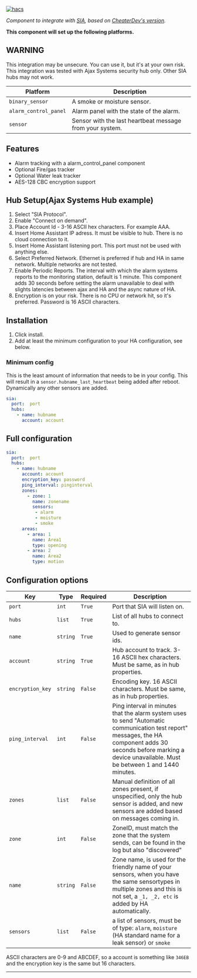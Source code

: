[![hacs][hacsbadge]](hacs)

_Component to integrate with [SIA][sia], based on [CheaterDev's version][ch_sia]._

**This component will set up the following platforms.**

## WARNING
This integration may be unsecure. You can use it, but it's at your own risk.
This integration was tested with Ajax Systems security hub only. Other SIA hubs may not work.

Platform | Description
-- | --
`binary_sensor` | A smoke or moisture sensor.
`alarm_control_panel` | Alarm panel with the state of the alarm.
`sensor` | Sensor with the last heartbeat message from your system.

## Features
- Alarm tracking with a alarm_control_panel component
- Optional Fire/gas tracker
- Optional Water leak tracker
- AES-128 CBC encryption support

## Hub Setup(Ajax Systems Hub example)

1. Select "SIA Protocol". 
2. Enable "Connect on demand". 
3. Place Account Id - 3-16 ASCII hex characters. For example AAA.
4. Insert Home Assistant IP adress. It must be visible to hub. There is no cloud connection to it.
5. Insert Home Assistant listening port. This port must not be used with anything else.
6. Select Preferred Network. Ethernet is preferred if hub and HA in same network. Multiple networks are not tested.
7. Enable Periodic Reports. The interval with which the alarm systems reports to the monitoring station, default is 1 minute. This component adds 30 seconds before setting the alarm unavailable to deal with slights latencies between ajax and HA and the async nature of HA.
8. Encryption is on your risk. There is no CPU or network hit, so it's preferred. Password is 16 ASCII characters.

## Installation

1. Click install.
1. Add at least the minimum configuration to your HA configuration, see below.

### Minimum config
This is the least amount of information that needs to be in your config. This will result in a `sensor.hubname_last_heartbeat` being added after reboot. Dynamically any other sensors are added.

```yaml
sia:
  port:  port
  hubs:
    - name: hubname
      account: account
```

## Full configuration

```yaml
sia:
  port:  port
  hubs:
    - name: hubname
      account: account
      encryption_key: password
      ping_interval: pinginterval
      zones:
        - zone: 1
          name: zonename
          sensors:
           - alarm
           - moisture
           - smoke
      areas:
        - area: 1
          name: Area1
          type: opening
        - area: 2
          name: Area2
          type: motion

```

## Configuration options

Key | Type | Required | Description
-- | -- | -- | --
`port` | `int` | `True` | Port that SIA will listen on.
`hubs` | `list` | `True` | List of all hubs to connect to.
`name` | `string` | `True` | Used to generate sensor ids.
`account` | `string` | `True` |  Hub account to track. 3-16 ASCII hex characters. Must be same, as in hub properties.
`encryption_key` | `string` | `False` | Encoding key. 16 ASCII characters. Must be same, as in hub properties.
`ping_interval` | `int` | `False` | Ping interval in minutes that the alarm system uses to send "Automatic communication test report" messages, the HA component adds 30 seconds before marking a device unavailable. Must be between 1 and 1440 minutes.
`zones` | `list` | `False` | Manual definition of all zones present, if unspecified, only the hub sensor is added, and new sensors are added based on messages coming in.
`zone` | `int` | `False` | ZoneID, must match the zone that the system sends, can be found in the log but also "discovered"
`name` | `string` | `False` | Zone name, is used for the friendly name of your sensors, when you have the same sensortypes in multiple zones and this is not set, a `_1, _2, etc` is added by HA automatically.
`sensors` | `list` | `False` | a list of sensors, must be of type: `alarm`, `moisture` (HA standard name for a leak sensor) or `smoke`

ASCII characters are 0-9 and ABCDEF, so a account is something like `346EB` and the encryption key is the same but 16 characters.
***

[sia]: https://github.com/eavanvalkenburg/sia-ha
[ch_sia]: https://github.com/Cheaterdev/sia-ha
[hacs]: https://github.com/custom-components/hacs
[hacsbadge]: https://img.shields.io/badge/HACS-Custom-orange.svg?style=for-the-badge
